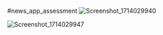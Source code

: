 #news_app_assessment
![Screenshot_1714029940](https://github.com/psethi99/news_app/assets/62275108/5bef146d-ace6-424d-9d50-76e0173736c7)


![Screenshot_1714029947](https://github.com/psethi99/news_app/assets/62275108/1320a367-9ab8-49aa-9443-bb828d7b9ac7)



